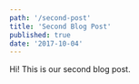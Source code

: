 ```yaml
---
path: '/second-post'
title: 'Second Blog Post'
published: true
date: '2017-10-04'
---
```


Hi! This is our second blog post.
